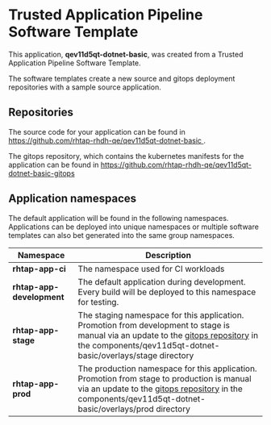 # Trusted Application Pipeline Software Template

This application, **qev11d5qt-dotnet-basic**, was created from a Trusted Application Pipeline Software Template.

The software templates create a new source and gitops deployment repositories with a sample source application. 

## Repositories

The source code for your application can be found in [https://github.com/rhtap-rhdh-qe/qev11d5qt-dotnet-basic ](https://github.com/rhtap-rhdh-qe/qev11d5qt-dotnet-basic ).
 
The gitops repository, which contains the kubernetes manifests for the application can be found in 
[https://github.com/rhtap-rhdh-qe/qev11d5qt-dotnet-basic-gitops ](https://github.com/rhtap-rhdh-qe/qev11d5qt-dotnet-basic-gitops ) 

## Application namespaces 

The default application will be found in the following namespaces. Applications can be deployed into unique namespaces or multiple software templates can also bet generated into the same group namespaces.  

|  Namespace   |  Description   |  
| -------- | -------- |
| **rhtap-app-ci** | The namespace used for CI workloads |
| **rhtap-app-development** | The default application during development. Every build will be deployed to this namespace for testing. |
| **rhtap-app-stage** | The staging namespace for this application. Promotion from development to stage is manual via an update to the [gitops repository](https://github.com/rhtap-rhdh-qe/qev11d5qt-dotnet-basic-gitops ) in the components/qev11d5qt-dotnet-basic/overlays/stage directory |
| **rhtap-app-prod** | The production namespace for this application. Promotion from stage to production is manual via an update to the [gitops repository](https://github.com/rhtap-rhdh-qe/qev11d5qt-dotnet-basic-gitops ) in the components/qev11d5qt-dotnet-basic/overlays/prod directory |